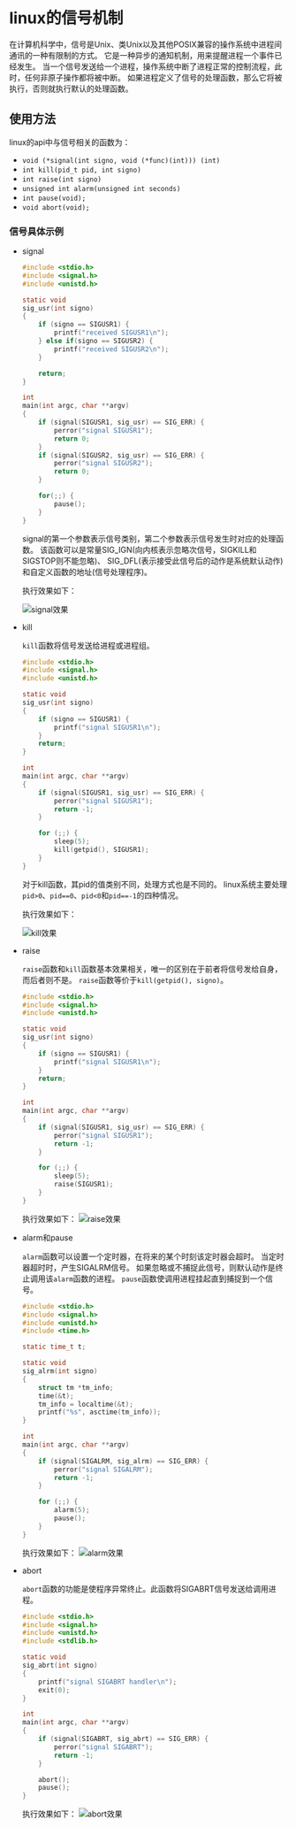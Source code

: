 # linux的信号机制

在计算机科学中，信号是Unix、类Unix以及其他POSIX兼容的操作系统中进程间通讯的一种有限制的方式。
它是一种异步的通知机制，用来提醒进程一个事件已经发生。
当一个信号发送给一个进程，操作系统中断了进程正常的控制流程，此时，任何非原子操作都将被中断。
如果进程定义了信号的处理函数，那么它将被执行，否则就执行默认的处理函数。

## 使用方法

linux的api中与信号相关的函数为：

- `void (*signal(int signo, void (*func)(int))) (int)`
- `int kill(pid_t pid, int signo)`
- `int raise(int signo)`
- `unsigned int alarm(unsigned int seconds)`
- `int pause(void);`
- `void abort(void);`

### 信号具体示例

- signal

    ```C
    #include <stdio.h>
    #include <signal.h>
    #include <unistd.h>

    static void
    sig_usr(int signo)
    {
        if (signo == SIGUSR1) {
            printf("received SIGUSR1\n");
        } else if(signo == SIGUSR2) {
            printf("received SIGUSR2\n");
        }

        return;
    }

    int
    main(int argc, char **argv)
    {
        if (signal(SIGUSR1, sig_usr) == SIG_ERR) {
            perror("signal SIGUSR1");
            return 0;
        }
        if (signal(SIGUSR2, sig_usr) == SIG_ERR) {
            perror("signal SIGUSR2");
            return 0;
        }

        for(;;) {
            pause();
        }
    }
    ```

    signal的第一个参数表示信号类别，第二个参数表示信号发生时对应的处理函数。
    该函数可以是常量SIG_IGN(向内核表示忽略次信号，SIGKILL和SIGSTOP则不能忽略)、
    SIG_DFL(表示接受此信号后的动作是系统默认动作)和自定义函数的地址(信号处理程序)。

    执行效果如下：

    ![signal效果](images/signal_api.png)

- kill

    `kill`函数将信号发送给进程或进程组。

    ```C
    #include <stdio.h>
    #include <signal.h>
    #include <unistd.h>

    static void
    sig_usr(int signo)
    {
        if (signo == SIGUSR1) {
            printf("signal SIGUSR1\n");
        }
        return;
    }

    int
    main(int argc, char **argv)
    {
        if (signal(SIGUSR1, sig_usr) == SIG_ERR) {
            perror("signal SIGUSR1");
            return -1;
        }

        for (;;) {
            sleep(5);
            kill(getpid(), SIGUSR1);
        }
    }
    ```

    对于kill函数，其pid的值类别不同，处理方式也是不同的。
    linux系统主要处理`pid>0`、`pid==0`、`pid<0`和`pid==-1`的四种情况。

    执行效果如下：

    ![kill效果](images/kill_api.png)

- raise

    `raise`函数和`kill`函数基本效果相关，唯一的区别在于前者将信号发给自身，而后者则不是。
    `raise`函数等价于`kill(getpid(), signo)`。

    ```C
    #include <stdio.h>
    #include <signal.h>
    #include <unistd.h>

    static void
    sig_usr(int signo)
    {
        if (signo == SIGUSR1) {
            printf("signal SIGUSR1\n");
        }
        return;
    }

    int
    main(int argc, char **argv)
    {
        if (signal(SIGUSR1, sig_usr) == SIG_ERR) {
            perror("signal SIGUSR1");
            return -1;
        }

        for (;;) {
            sleep(5);
            raise(SIGUSR1);
        }
    }
    ```

    执行效果如下：
    ![raise效果](images/raise_api.png)

- alarm和pause

    `alarm`函数可以设置一个定时器，在将来的某个时刻该定时器会超时。
    当定时器超时时，产生SIGALRM信号。
    如果忽略或不捕捉此信号，则默认动作是终止调用该`alarm`函数的进程。
    `pause`函数使调用进程挂起直到捕捉到一个信号。

    ```C
    #include <stdio.h>
    #include <signal.h>
    #include <unistd.h>
    #include <time.h>

    static time_t t;

    static void
    sig_alrm(int signo)
    {
        struct tm *tm_info;
        time(&t);
        tm_info = localtime(&t);
        printf("%s", asctime(tm_info));
    }

    int
    main(int argc, char **argv)
    {
        if (signal(SIGALRM, sig_alrm) == SIG_ERR) {
            perror("signal SIGALRM");
            return -1;
        }

        for (;;) {
            alarm(5);
            pause();
        }
    }
    ```

    执行效果如下：
    ![alarm效果](images/alarm_api.png)

- abort

    `abort`函数的功能是使程序异常终止。此函数将SIGABRT信号发送给调用进程。

    ```C
    #include <stdio.h>
    #include <signal.h>
    #include <unistd.h>
    #include <stdlib.h>

    static void
    sig_abrt(int signo)
    {
        printf("signal SIGABRT handler\n");
        exit(0);
    }

    int
    main(int argc, char **argv)
    {
        if (signal(SIGABRT, sig_abrt) == SIG_ERR) {
            perror("signal SIGABRT");
            return -1;
        }

        abort();
        pause();
    }
    ```

    执行效果如下：
    ![abort效果](images/abort_api.png)
